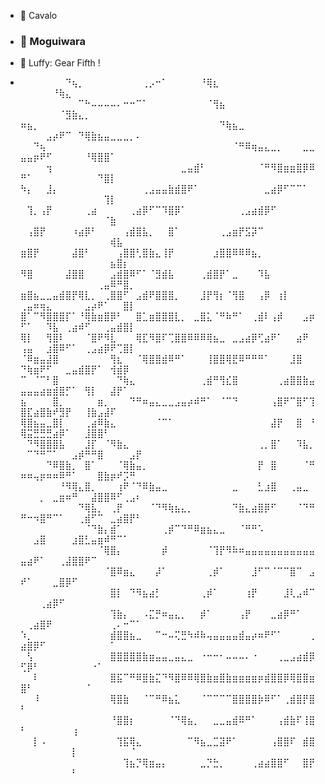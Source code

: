 - 🐴 Cavalo
- ### 👒 Moguiwara

- 👒 Luffy: Gear Fifth !
- ⠀⠀⠀⠀⠀⠀⠀⠙⢦⡀⠀⠀⠀⠀⠀⠀⠀⠀⠀⢀⡠⠒⠁⠀⠀⠀⠀⠀⠘⢿⣆⠀⠀⠀⠀⠀⠀⠀⠀⠀⠀⠀⠀⠀⠀⠀⠀⠀⠀⠀⠀⠘⢷⣄⠀⠀⠀⠀⠀⠀⠀⠀⠀⠀⠀
⠀⠀⠀⠀⠀⠀⠀⠀⠀⠉⠓⠤⠤⠤⠤⠄⠒⠒⠉⠁⠀⠀⠀⠀⠀⠀⠀⠀⠀⠈⢻⣦⠀⠀⠀⠀⠀⠀⠀⠀⠀⠀⠀⠀⠀⠀⠀⠀⠀⠀⠀⠀⠈⣻⣷⣄⡀⠀⠀⠀⠀⠀⠀⠀⠀
⠶⣦⡀⠀⠀⠀⠀⠀⠀⠀⠀⠀⠀⠀⠀⠀⠀⠀⠀⠀⠀⠀⠀⠀⠀⠀⠀⠀⠀⠀⠀⠙⢷⣦⣀⠀⠀⠀⠀⠀⠀⠀⠀⠀⠀⠀⠀⠀⠀⠀⣠⡴⠟⠉⠀⠙⢿⣷⣦⣤⣀⣀⣀⡀⠄
⠀⠀⠙⢦⠀⠀⠀⠀⠀⠀⠀⠀⠀⠀⠀⠀⠀⠀⠀⠀⠀⠀⠀⠀⠀⠀⠀⠀⠀⠀⠀⠀⠀⠈⠛⠿⢶⣤⣄⣀⡀⠀⠀⠀⣀⣀⣤⣤⡶⠟⠋⠀⠀⠀⠀⠀⠘⢿⣿⣿⠁⠀⠀⠀⠀
⠀⠀⠀⠀⢲⠀⠀⠀⠀⠀⠀⠀⠀⠀⠀⠀⠀⠀⠀⠀⠀⠀⠀⠀⠀⣀⣤⣾⠃⠀⠀⠀⠀⠀⠀⠀⠀⠈⠛⠻⣿⣶⣶⣿⡿⠿⠛⠁⠀⠀⠀⠀⠀⠀⠀⠀⠀⠀⠙⣿⡇⠀⠀⠀⠀
⠳⡄⠀⠀⣸⡄⠀⠀⠀⠀⠀⠀⠀⠀⠀⠀⠀⠀⠀⢀⣠⣤⣤⣷⣾⣿⠟⠁⠀⠀⠀⠀⠀⠀⠀⠀⠀⠀⣀⣴⡿⠋⠉⠉⠁⠀⠀⠀⠀⠀⠀⠀⠀⠀⠀⠀⠀⠀⠀⢹⡇⠀⠀⠀⠀
⠀⢹⡀⢠⡟⠀⠀⠀⠀⠀⢀⣴⠀⠀⠀⠀⠀⢀⣴⡿⠋⠉⠹⣿⡿⠁⠀⠀⠀⠀⠀⠀⠀⠀⢀⣠⣴⣾⡿⠋⠀⠀⠀⠀⠀⠀⠀⠀⠀⠀⠀⠀⠀⠀⠀⠀⠀⠀⠀⠈⣷⠀⠀⠀⠀
⠀⢠⣿⡟⠀⠀⠀⠀⠰⣴⡿⠃⠀⠀⠀⠀⢠⣾⣿⣧⡀⠀⠀⣿⠁⠀⠀⠀⠀⠀⠀⢀⣠⣶⡟⣫⡽⠉⠀⠀⠀⠀⠀⠀⠀⠀⠀⠀⠀⠀⠀⠀⠀⠀⠀⠀⠀⠀⠀⠀⢾⣧⠀⠀⠀
⣶⣿⡟⠀⠀⠀⠀⠀⣼⣿⠃⠀⠀⠀⠀⢠⣿⣿⢃⣿⣷⣄⢸⡟⠀⠀⠀⠀⠀⠀⣰⣿⣿⠿⠿⠿⣦⡀⠀⠀⠀⠀⠀⠀⠀⠀⠀⠀⠀⠀⠀⠀⠀⠀⠀⠀⠀⠀⠀⠀⣦⣿⡆⠀⠀
⠻⣿⠀⠀⠀⠀⠀⣼⣿⣿⠀⠀⠀⠀⣠⣾⣿⠿⠋⠁⠈⣻⣾⣧⠀⠀⠀⠀⢀⣾⣿⡟⠁⣀⠀⠀⠀⠹⣧⠀⠀⠀⠀⠀⠀⠀⠀⠀⠀⠀⠀⠀⠀⠀⠀⠀⠀⠀⢀⣤⠿⠛⣿⡀⠀
⣶⣿⣦⣀⣀⣤⣾⣿⡟⢿⣇⡀⠀⢀⣿⣿⠋⠀⣠⣾⠟⣿⣿⣿⡀⠀⠀⠀⣸⡟⢻⡆⠈⢻⣿⠀⠀⢠⡿⠀⢰⡇⠀⠀⠀⠀⢀⣤⠶⢶⣄⠀⠀⠀⠀⠀⣠⡴⠟⠁⠀⠀⣿⡇⠀
⣿⠁⠉⠻⣿⣿⣿⡏⠁⠘⢿⣷⣶⣿⡿⠃⠀⠀⣿⣁⣶⣿⣿⣿⣇⡀⠀⣀⣿⣅⠈⠛⠷⠛⠁⠀⢀⣾⠇⢠⡾⠀⠀⠀⣠⡶⠋⠁⠀⠀⠹⣧⠀⢀⣴⠾⠋⠀⠀⢀⣤⣾⣿⡇⠀
⢿⡇⠀⠀⢻⣿⠇⠀⠀⠀⠈⣿⠟⠻⣇⠀⠀⠀⢿⣏⠻⣿⠏⢉⣿⣿⠿⠿⠿⢿⣦⣀⠀⣀⣠⣴⡿⢋⣴⠟⠁⠀⠀⣴⠟⠀⢠⣤⠀⠀⣰⣿⠿⠋⠁⠀⢀⣠⣴⡿⠟⢉⣿⡇⠀
⠈⠿⣶⣤⣼⣿⠀⠀⠀⠀⠀⠀⠀⠀⢻⣆⠀⠀⠈⢿⣿⣿⣾⠿⠛⠁⠀⠀⠀⢸⣿⣿⢿⣟⠿⠛⠛⠛⠁⠀⠀⠀⣸⣿⠀⠀⠙⢷⣶⠟⠋⠀⠀⣀⣤⣾⣿⡟⠁⠀⢺⣾⡿⠀⠀
⠉⠀⠈⠉⠃⣿⠀⠀⠀⠀⠀⠀⠀⠀⠀⠙⢷⣄⠀⠀⠀⠀⠀⠀⠀⠀⠀⠀⢀⣾⠛⢻⣎⣿⠀⠀⠀⠀⠀⠀⢀⣴⣿⣿⣷⣤⣤⣤⣤⣴⣶⣾⣿⡋⠁⠀⢻⡇⠀⠀⣼⡟⠁⠀⠀
⣦⠀⠀⠀⠀⣿⡀⠀⠀⠀⠀⠀⣶⡀⠀⠀⠀⠙⠛⠶⣤⣄⣀⣀⣠⣤⡴⠾⠛⠁⠀⠈⠉⠙⠀⠀⠀⠀⠀⢠⣿⠟⠉⣿⠋⢹⣿⣏⣴⣿⣷⠞⣻⡟⠀⠀⢸⣷⣠⣼⠏⠀⠀⠀⠀
⢿⣿⣦⣤⣀⣿⡇⠀⠀⠀⢀⣴⠿⣷⣄⠀⠀⠀⠀⠀⠀⠈⠉⠁⠀⠀⠀⠀⠀⠀⠀⠀⠀⠀⠀⠀⠀⠀⠀⣼⡟⠀⠀⣿⠀⠘⢿⣭⣛⣛⣛⣴⡿⠁⠀⠀⣸⣿⣿⠃⠀⠀⠀⠀⠀
⠀⠙⠻⣿⣿⣿⣧⠀⠀⠀⣸⡏⠀⠈⠻⣷⣄⠀⠀⠀⠀⠀⠀⠀⠀⠀⠀⠀⠀⠀⠀⠀⠀⠀⠀⠀⠀⢀⡀⣿⠁⠀⠀⠹⣧⡀⠀⠉⠙⠛⠉⠁⠀⠀⣠⡾⠛⠛⣿⠀⠀⠀⠀⣠⡟
⠀⠀⠀⠀⠙⠿⣿⣷⡀⠀⣿⠁⠀⠀⠀⠈⢿⣷⣤⡀⠀⠀⠀⠀⠀⠀⠀⠀⠀⠀⠀⠀⠀⠀⠀⠀⠀⡟⠀⣿⠀⠀⠀⠀⠈⠛⠶⠶⢤⡶⠶⠶⠿⠛⠁⠀⠀⠀⣿⣷⡶⠞⡩⠛⠀
⠀⠀⠀⠀⠀⠀⠘⠻⢿⣄⣿⡀⠀⠀⠀⢰⠟⠈⠙⠿⣷⣤⣀⠀⠀⠀⠀⠀⠀⠀⠀⠀⠀⣀⠀⠀⠀⣃⣰⣿⠀⠀⢀⣤⣀⠀⠀⠀⠀⡀⠀⣀⣶⠶⠛⠀⠀⣼⣿⣿⠿⠋⢀⣠⠆
⠀⠀⠀⠀⠀⠀⠀⠀⠀⠙⢿⣧⡀⠀⢀⡟⠀⠀⠀⠀⠈⠙⠻⢷⣦⣄⡀⠀⠀⠀⠀⠀⠀⠙⣷⣄⣴⣿⡿⠋⠀⠀⠀⠈⠙⠛⠛⠒⠲⣿⠛⠉⠁⠀⠀⢀⣾⠋⠉⠀⣀⣴⣿⡟⠃
⠀⠀⠀⠀⠀⠀⠀⠀⠀⠀⠈⠙⣷⡄⣾⠁⠀⠀⠀⠀⠀⠀⢀⡾⠉⠙⠛⠿⣶⣦⣄⣀⠀⠀⠈⠛⠛⠡⠀⠀⠀⠀⠀⠀⠀⠀⠀⠀⣠⣿⠀⠀⠀⠀⣰⣿⣃⣤⣶⠾⠛⠉⠁⠀⠀
⠀⠀⠀⠀⠀⠀⠀⠀⠀⠀⠀⠀⠈⢿⣿⡄⠀⠀⠀⠀⠀⠀⡾⠀⠀⠀⠀⠀⠀⠈⢹⡟⠻⠷⠶⣤⣤⣤⣤⣤⣤⣤⣤⣤⣤⣤⣤⣴⠟⠁⠀⠀⢀⣼⣿⣿⠟⠉⠀⠀⠀⠀⠀⠀⠀
⠀⠀⠀⠀⠀⠀⠀⠀⠀⠀⠀⠀⠀⠈⣿⠿⣶⣄⠀⠀⠀⡼⠁⠀⠀⠀⠀⠀⠀⢀⡾⠁⠀⠀⠀⠀⣸⠋⠉⠈⠉⠉⣿⠉⠀⣠⠞⠁⠀⠀⠀⣀⣿⡿⠋⠀⠀⠀⠀⠀⠀⠀⠀⠀⠀
⠀⠀⠀⠀⠀⠀⠀⠀⠀⠀⠀⠀⠀⠀⣿⡇⠀⠙⠻⣦⣴⡃⠀⠀⠀⠀⠀⠀⢀⡾⠁⠀⠀⠀⠀⢰⡟⠀⠀⠀⠀⣸⢇⣠⠾⠉⠀⠀⠀⢀⣴⡿⠋⠀⠀⠀⠀⠀⠀⠀⠀⠀⠀⠀⠀
⠀⠀⠀⠀⠀⠀⠀⠀⠀⠀⠀⠀⠀⠀⢹⣷⡄⠀⠀⠠⣍⡛⠶⣤⣄⡀⠀⠀⡾⠁⠀⠀⠀⠀⢠⡟⠀⠀⠀⣀⣴⡿⠛⠁⠀⠀⠀⢀⣴⣿⠟⠀⠀⠀⠀⠀⠀⠀⠀⠀⢀⠄⠒⠉⠁
⠱⡀⠀⠀⠀⠀⠀⠀⠀⠀⠀⠀⠀⠀⣾⣿⣿⣦⣀⠀⠀⠉⠒⠤⢍⣛⠳⠾⠷⢤⣤⣤⣤⣤⣾⣤⡴⠶⠟⠋⠁⠀⠀⠀⠀⢀⣴⣿⡿⠋⠀⠀⠀⠀⠀⠀⠀⠀⠀⠀⠁⠀⠀⠀⠀
⠀⢣⠀⠀⠀⠀⠀⠀⠀⠀⠀⠀⠀⠀⣿⣿⣿⣿⣿⣷⣶⣤⣤⣀⣤⣄⣀⠀⠐⠒⠒⠂⠤⠤⠤⠄⠐⠀⠀⠀⢀⣀⣠⣴⣾⡿⢋⡿⠃⠀⠀⠀⠀⠀⠀⠀⠀⠐⠁⠀⠀⠀⠀⠀⠀
⠀⠀⠇⠀⠀⠀⠀⠀⠀⠀⠀⠀⠀⠀⣿⣯⠉⠛⠿⣿⣷⣍⠙⠻⣿⠿⠿⢿⣿⣷⣶⣿⣷⣶⣶⣶⣶⡶⣾⣿⣿⡿⢿⣿⣿⣶⣿⠃⠀⠀⠀⠀⠀⠀⠀⠀⠈⠀⠀⠀⠀⠀⠀⠀⠀
⠀⠀⠸⠀⠀⠀⠀⠀⠀⠀⠀⠀⠀⠀⢿⣿⣷⠀⠀⠈⠉⠛⠿⣦⣅⠀⠀⠀⠈⠉⠉⠉⠉⣿⣿⣿⣿⡷⠿⠋⠁⢀⣾⣿⡟⣿⠃⠀⠀⠀⠀⠀⠀⠀⠀⠀⠀⠀⠀⠀⠀⠀⠀⠀⠀
⠀⠀⠀⠀⠀⠀⠀⠀⠀⠀⠀⠀⠀⠀⠘⣿⣿⡆⠀⠀⠀⠀⠀⠈⠙⢿⣦⡀⠀⠀⣀⣀⣤⣾⠿⠛⠁⠀⠀⠀⢠⣾⣷⠏⢸⣿⠃⠀⠀⠀⠀⠀⠀⠀⢰⠀⠀⠀⠀⠀⠀⠀⠀⠀⠀
⠀⠀⡇⠠⠀⠀⠀⠀⠀⠀⠀⠀⠀⠀⠀⢹⣯⢿⣄⠀⠀⠀⠀⠀⠀⠀⠉⠻⣦⣀⣉⣽⠟⠁⠀⠀⠀⠀⠀⢠⣿⣿⠏⠀⣾⣿⠀⠀⠀⠀⠀⠀⠀⠀⡇⠀⠀⠀⠀⠀⠀⠀⠀⠈⠀
⠀⠀⠀⠀⠀⠀⠀⠀⠀⠀⠀⠀⠀⠀⠀⠀⢹⣦⡙⢿⣶⣤⡄⠀⠀⠀⠀⠀⣀⡙⣓⡀⠀⠀⠀⠀⢀⣴⣴⣿⣿⠋⠀⠀⣿⡟⠀⠀⠀⠀⠀⠀⠀⠀⠃⠀⠀⠀⠀⠀⠀⠀⠀⠀⠀
<!---
0-0Eliezer/0-0Eliezer is a ✨ special ✨ repository because its `README.md` (this file) appears on your GitHub profile.
You can click the Preview link to take a look at your changes.
--->
